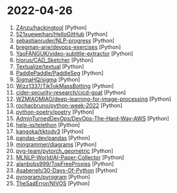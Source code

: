 # 2022-04-26

1. [Z4nzu/hackingtool](https://github.com/Z4nzu/hackingtool "ALL IN ONE Hacking Tool For Hackers") [Python]
2. [521xueweihan/HelloGitHub](https://github.com/521xueweihan/HelloGitHub "分享 GitHub 上有趣、入门级的开源项目。Share interesting, entry-level open source projects on GitHub.") [Python]
3. [sebastianruder/NLP-progress](https://github.com/sebastianruder/NLP-progress "Repository to track the progress in Natural Language Processing (NLP), including the datasets and the current state-of-the-art for the most common NLP tasks.") [Python]
4. [bregman-arie/devops-exercises](https://github.com/bregman-arie/devops-exercises "Linux, Jenkins, AWS, SRE, Prometheus, Docker, Python, Ansible, Git, Kubernetes, Terraform, OpenStack, SQL, NoSQL, Azure, GCP, DNS, Elastic, Network, Virtualization. DevOps Interview Questions") [Python]
5. [YaoFANGUK/video-subtitle-extractor](https://github.com/YaoFANGUK/video-subtitle-extractor "视频硬字幕提取，生成srt文件。无需申请第三方API，本地实现文本识别。基于深度学习的视频字幕提取框架，包含字幕区域检测、字幕内容提取。A GUI tool for extracting hard-coded subtitle (hardsub) from videos and generating srt files.") [Python]
6. [hlorus/CAD_Sketcher](https://github.com/hlorus/CAD_Sketcher "Constraint-based geometry sketcher for blender") [Python]
7. [Textualize/textual](https://github.com/Textualize/textual "Textual is a TUI (Text User Interface) framework for Python inspired by modern web development.") [Python]
8. [PaddlePaddle/PaddleSeg](https://github.com/PaddlePaddle/PaddleSeg "Easy-to-use image segmentation library with awesome pre-trained model zoo, supporting wide-range of practical tasks in Semantic Segmentation, Interactive Segmentation, Panoptic Segmentation, Image Matting, etc.") [Python]
9. [SigmaHQ/sigma](https://github.com/SigmaHQ/sigma "Generic Signature Format for SIEM Systems") [Python]
10. [Wizz1337/TikTokMassBotting](https://github.com/Wizz1337/TikTokMassBotting "TikTok Mass View & Share Boting ~ Unpatched") [Python]
11. [cider-security-research/cicd-goat](https://github.com/cider-security-research/cicd-goat "A deliberately vulnerable CI/CD environment. Learn CI/CD security through multiple challenges.") [Python]
12. [WZMIAOMIAO/deep-learning-for-image-processing](https://github.com/WZMIAOMIAO/deep-learning-for-image-processing "deep learning for image processing including classification and object-detection etc.") [Python]
13. [rochacbruno/python-week-2022](https://github.com/rochacbruno/python-week-2022 "Template Para a Python Week 2002 - 25 a 29 de Abril na Linux Tips") [Python]
14. [python-poetry/poetry](https://github.com/python-poetry/poetry "Python dependency management and packaging made easy.") [Python]
15. [AdminTurnedDevOps/DevOps-The-Hard-Way-AWS](https://github.com/AdminTurnedDevOps/DevOps-The-Hard-Way-AWS "This repository contains free labs for setting up an entire workflow and DevOps environment from a real-world perspective in AWS") [Python]
16. [help-iq/telethon](https://github.com/help-iq/telethon "") [Python]
17. [kangoka/tiktodv3](https://github.com/kangoka/tiktodv3 "Get unlimited Tik Tok views or hearts or followers or shares.") [Python]
18. [pandas-dev/pandas](https://github.com/pandas-dev/pandas "Flexible and powerful data analysis / manipulation library for Python, providing labeled data structures similar to R data.frame objects, statistical functions, and much more") [Python]
19. [mingrammer/diagrams](https://github.com/mingrammer/diagrams "🎨 Diagram as Code for prototyping cloud system architectures") [Python]
20. [pyg-team/pytorch_geometric](https://github.com/pyg-team/pytorch_geometric "Graph Neural Network Library for PyTorch") [Python]
21. [MLNLP-World/AI-Paper-Collector](https://github.com/MLNLP-World/AI-Paper-Collector "Fully-automated scripts for collecting AI-related papers") [Python]
22. [alanbobs999/TopFreeProxies](https://github.com/alanbobs999/TopFreeProxies "高质量免费节点分享，以及订阅链接收集。") [Python]
23. [Asabeneh/30-Days-Of-Python](https://github.com/Asabeneh/30-Days-Of-Python "30 days of Python programming challenge is a step-by-step guide to learn the Python programming language in 30 days. This challenge may take more than100 days, follow your own pace.") [Python]
24. [pyrogram/pyrogram](https://github.com/pyrogram/pyrogram "Elegant, modern and asynchronous Telegram MTProto API framework in Python for users and bots") [Python]
25. [TheSadError/NIVOS](https://github.com/TheSadError/NIVOS "NIVOS is a python tool that allows you to scan deeply, crack wifi, see people on your network. It applies to all linux operating systems. And it is improving every day, new packages are added.") [Python]
